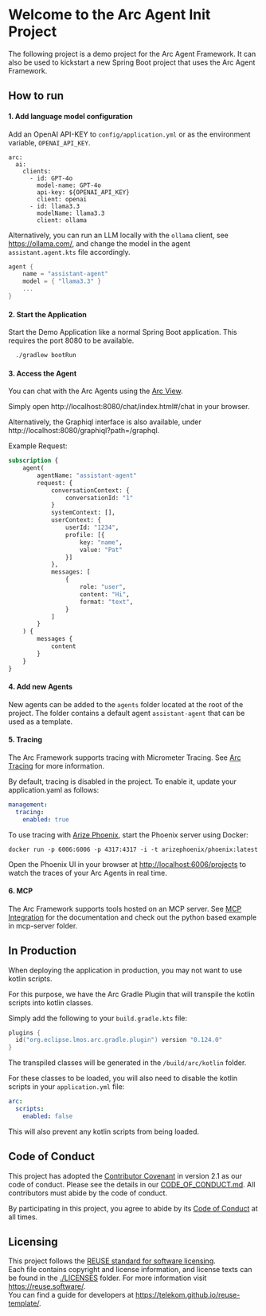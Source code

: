 <!--
SPDX-FileCopyrightText: 2023 Deutsche Telekom AG

SPDX-License-Identifier: CC0-1.0    
-->
# Welcome to the Arc Agent Init Project

The following project is a demo project for the Arc Agent Framework. 
It can also be used to kickstart a new Spring Boot project that uses the Arc Agent Framework.

## How to run

#### 1. Add language model configuration

Add an OpenAI API-KEY to `config/application.yml` or as the environment variable, `OPENAI_API_KEY`.

```
arc:
  ai:
    clients:
      - id: GPT-4o
        model-name: GPT-4o
        api-key: ${OPENAI_API_KEY}
        client: openai
      - id: llama3.3
        modelName: llama3.3
        client: ollama
```

Alternatively, you can run an LLM locally with the `ollama` client, see https://ollama.com/,
and change the model in the agent `assistant.agent.kts` file accordingly.

```kts
agent {
    name = "assistant-agent"
    model = { "llama3.3" }
    ...
}
```

#### 2. Start the Application

Start the Demo Application like a normal Spring Boot application.
This requires the port 8080 to be available.

```bash
  ./gradlew bootRun
```


#### 3. Access the Agent

You can chat with the Arc Agents using the [Arc View](http://github.com/eclipse-lmos/arc-view).

Simply open http://localhost:8080/chat/index.html#/chat in your browser.

Alternatively, the Graphiql interface is also available, under http://localhost:8080/graphiql?path=/graphql.

Example Request:

```graphql
subscription {
    agent(
        agentName: "assistant-agent"
        request: {
            conversationContext: {
                conversationId: "1"
            }
            systemContext: [],
            userContext: {
                userId: "1234",
                profile: [{
                    key: "name",
                    value: "Pat"
                }]
            },
            messages: [
                {
                    role: "user",
                    content: "Hi",
                    format: "text",
                }
            ]
        }
    ) {
        messages {
            content
        }
    }
}
```


#### 4. Add new Agents

New agents can be added to the `agents` folder located at the root of the project.
The folder contains a default agent `assistant-agent` that can be used as a template.


#### 5. Tracing

The Arc Framework supports tracing with Micrometer Tracing. 
See [Arc Tracing](https://eclipse.dev/lmos/docs/arc/tracing/) for more information.

By default, tracing is disabled in the project. To enable it, update your application.yaml as follows:
```yaml
management:
  tracing:
    enabled: true
```

To use tracing with [Arize Phoenix](https://phoenix.arize.com/), start the Phoenix server using Docker:
```shell
docker run -p 6006:6006 -p 4317:4317 -i -t arizephoenix/phoenix:latest
```

Open the Phoenix UI in your browser at [http://localhost:6006/projects](http://localhost:9411/) to watch the traces of your Arc Agents in real time.


#### 6. MCP

The Arc Framework supports tools hosted on an MCP server.
See [MCP Integration](https://eclipse.dev/lmos/docs/arc/mcp/) for the documentation and check out the 
python based example in mcp-server folder.


## In Production

When deploying the application in production, you may not want to use kotlin scripts.

For this purpose, we have the Arc Gradle Plugin that will transpile the kotlin scripts into kotlin classes.

Simply add the following to your `build.gradle.kts` file:

```kts
plugins {
  id("org.eclipse.lmos.arc.gradle.plugin") version "0.124.0"
}
```

The transpiled classes will be generated in the `/build/arc/kotlin` folder.

For these classes to be loaded, you will also need to disable the kotlin scripts in your `application.yml` file:

```yml
arc:
  scripts:
    enabled: false
```

This will also prevent any kotlin scripts from being loaded.


## Code of Conduct

This project has adopted the [Contributor Covenant](https://www.contributor-covenant.org/) in version 2.1 as our code of conduct. Please see the details in our [CODE_OF_CONDUCT.md](CODE_OF_CONDUCT.md). All contributors must abide by the code of conduct.

By participating in this project, you agree to abide by its [Code of Conduct](./CODE_OF_CONDUCT.md) at all times.

## Licensing

This project follows the [REUSE standard for software licensing](https://reuse.software/).    
Each file contains copyright and license information, and license texts can be found in the [./LICENSES](./LICENSES) folder. For more information visit https://reuse.software/.    
You can find a guide for developers at https://telekom.github.io/reuse-template/.   
